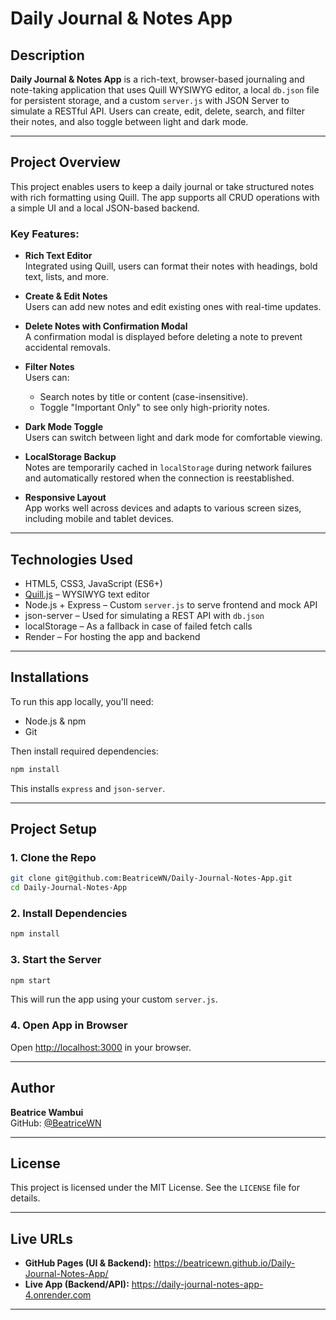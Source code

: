 # Daily Journal & Notes App

## Description

**Daily Journal & Notes App** is a rich-text, browser-based journaling and note-taking application that uses Quill WYSIWYG editor, a local `db.json` file for persistent storage, and a custom `server.js` with JSON Server to simulate a RESTful API. Users can create, edit, delete, search, and filter their notes, and also toggle between light and dark mode.

---

## Project Overview

This project enables users to keep a daily journal or take structured notes with rich formatting using Quill. The app supports all CRUD operations with a simple UI and a local JSON-based backend.

### Key Features:

- **Rich Text Editor**  
  Integrated using Quill, users can format their notes with headings, bold text, lists, and more.

- **Create & Edit Notes**  
  Users can add new notes and edit existing ones with real-time updates.

- **Delete Notes with Confirmation Modal**  
  A confirmation modal is displayed before deleting a note to prevent accidental removals.

- **Filter Notes**  
  Users can:
  - Search notes by title or content (case-insensitive).
  - Toggle "Important Only" to see only high-priority notes.

- **Dark Mode Toggle**  
  Users can switch between light and dark mode for comfortable viewing.

- **LocalStorage Backup**  
  Notes are temporarily cached in `localStorage` during network failures and automatically restored when the connection is reestablished.

- **Responsive Layout**  
  App works well across devices and adapts to various screen sizes, including mobile and tablet devices.

---

## Technologies Used

- HTML5, CSS3, JavaScript (ES6+)
- [Quill.js](https://quilljs.com) – WYSIWYG text editor
- Node.js + Express – Custom `server.js` to serve frontend and mock API
- json-server – Used for simulating a REST API with `db.json`
- localStorage – As a fallback in case of failed fetch calls
- Render – For hosting the app and backend

---

## Installations

To run this app locally, you'll need:

- Node.js & npm
- Git

Then install required dependencies:

```bash
npm install
```

This installs `express` and `json-server`.

---

## Project Setup

### 1. Clone the Repo

```bash
git clone git@github.com:BeatriceWN/Daily-Journal-Notes-App.git
cd Daily-Journal-Notes-App
```

### 2. Install Dependencies

```bash
npm install
```

### 3. Start the Server

```bash
npm start
```

This will run the app using your custom `server.js`.

### 4. Open App in Browser

Open [http://localhost:3000](http://localhost:3000) in your browser.

---

## Author

**Beatrice Wambui**  
GitHub: [@BeatriceWN](https://github.com/BeatriceWN)

---

## License

This project is licensed under the MIT License. See the `LICENSE` file for details.

---

## Live URLs

- **GitHub Pages (UI & Backend):** https://beatricewn.github.io/Daily-Journal-Notes-App/
- **Live App (Backend/API):**    https://daily-journal-notes-app-4.onrender.com

---